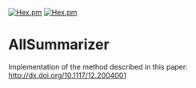 [![Hex.pm](https://img.shields.io/hexpm/l/plug.svg?maxAge=2592000?style=plastic)]()
[![Hex.pm](https://img.shields.io/badge/Version-2.0.0-blue.svg?style=plastic)]()

AllSummarizer
=============

Implementation of the method described in this paper: http://dx.doi.org/10.1117/12.2004001
